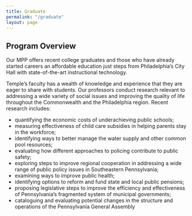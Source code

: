 ```yaml
---
title: Graduate
permalink: "/graduate"
layout: page
---
```

## Program Overview

Our MPP offers recent college graduates and those who have already started careers an affordable education just steps from Philadelphia’s City Hall with state-of-the-art instructional technology.

Temple’s faculty has a wealth of knowledge and experience that they are eager to share with students. Our professors conduct research relevant to addressing a wide variety of social issues and improving the quality of life throughout the Commonwealth and the Philadelphia region. Recent research includes:

- quantifying the economic costs of underachieving public schools;
- measuring effectiveness of child care subsidies in helping parents stay in the workforce;
- identifying ways to better manage the water supply and other common pool resources;
- evaluating how different approaches to policing contribute to public safety;
- exploring steps to improve regional cooperation in addressing a wide range of public policy issues in Southeastern Pennsylvania;
- examining ways to improve public health;
- identifying options to reform and fund state and local public pensions;
- proposing legislative steps to improve the efficiency and effectiveness of Pennsylvania’s fragmented system of municipal governments; 
- cataloguing and evaluating potential changes in the structure and operations of the Pennsylvania General Assembly
